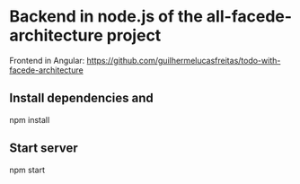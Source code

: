 # Backend in node.js of the all-facede-architecture project

Frontend in Angular:
https://github.com/guilhermelucasfreitas/todo-with-facede-architecture

## Install dependencies and 
npm install

## Start server
npm start
